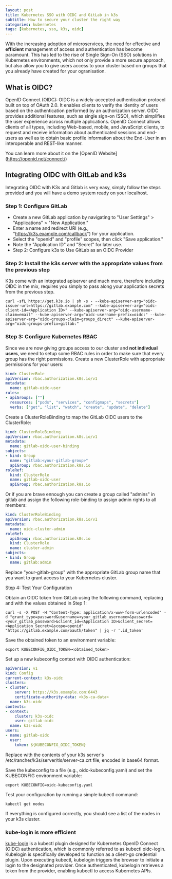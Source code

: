 ```yaml
---
layout: post
title: Kubernetes SSO with OIDC and GitLab in k3s
subtitle: How to secure your cluster the right way
categories: kubernetes
tags: [kubernetes, sso, k3s, oidc]
---
```


With the increasing adoption of microservices, the need for effective and **efficient** management of access and authentication has become paramount. This has led to the rise of Single Sign-On (SSO) solutions in Kubernetes environments, which not only provide a more secure approach, but also allow you to give users access to your cluster based on groups that you already have created for your ogranisation.

## What is OIDC?

OpenID Connect (OIDC): OIDC is a widely-accepted authentication protocol built on top of OAuth 2.0. It enables clients to verify the identity of users based on the authentication performed by an authorization server. OIDC provides additional features, such as single sign-on (SSO), which simplifies the user experience across multiple applications. OpenID Connect allows clients of all types, including Web-based, mobile, and JavaScript clients, to request and receive information about authenticated sessions and end-users as well as to obtain basic profile information about the End-User in an interoperable and REST-like manner. 

You can learn more about it on the [OpenID Website] (https://openid.net/connect/)

## Integrating OIDC with GitLab and k3s

Integrating OIDC with K3s and Gitlab is very easy, simply follow the steps provided and you will have a demo system ready on your localhost.

### Step 1: Configure GitLab 

* Create a new GitLab application by navigating to "User Settings" > "Applications" > "New Application."
* Enter a name and redirect URI (e.g., "https://k3s.example.com/callback") for your application.
* Select the "openid" and "profile" scopes, then click "Save application."
* Note the "Application ID" and "Secret" for later use.
* Step 2: Configure k3s to Use GitLab as an OIDC Provider

### Step 2: Install the k3s server with the appropriate values from the previous step

K3s come with an integrated apiserver and much more, therefore including OIDC in the mix, requires you simply to pass along your application secrets from the previous step.

``` Console
curl -sfL https://get.k3s.io | sh -s - --kube-apiserver-arg="oidc-issuer-url=https://gitlab.example.com" --kube-apiserver-arg="oidc-client-id=<Application ID>" --kube-apiserver-arg="oidc-username-claim=email" --kube-apiserver-arg="oidc-username-prefix=oidc:" --kube-apiserver-arg="oidc-groups-claim=groups_direct" --kube-apiserver-arg="oidc-groups-prefix=gitlab:"
```

### Step 3: Configure Kubernetes RBAC

Since we are now giving groups access to our cluster and **not indivdual users**, we need to setup some RBAC rules in order to make sure that every group has the right permissions.
Create a new ClusterRole with appropriate permissions for your users:

```YAML
kind: ClusterRole
apiVersion: rbac.authorization.k8s.io/v1
metadata:
  name: gitlab-oidc-user
rules:
- apiGroups: [""]
  resources: ["pods", "services", "configmaps", "secrets"]
  verbs: ["get", "list", "watch", "create", "update", "delete"]

```

Create a ClusterRoleBinding to map the GitLab OIDC users to the ClusterRole:

```YAML
kind: ClusterRoleBinding
apiVersion: rbac.authorization.k8s.io/v1
metadata:
  name: gitlab-oidc-user-binding
subjects:
- kind: Group
  name: "gitlab:<your-gitlab-group>"
  apiGroup: rbac.authorization.k8s.io
roleRef:
  kind: ClusterRole
  name: gitlab-oidc-user
  apiGroup: rbac.authorization.k8s.io
```

Or if you are brave ennough you can create a group called "admins" in gitlab and assign the following role-binding to assign admin rights to all members:

```YAML
kind: ClusterRoleBinding
apiVersion: rbac.authorization.k8s.io/v1
metadata:
  name: oidc-cluster-admin
roleRef:
  apiGroup: rbac.authorization.k8s.io
  kind: ClusterRole
  name: cluster-admin
subjects:
- kind: Group
  name: gitlab:admin
```

Replace "your-gitlab-group" with the appropriate GitLab group name that you want to grant access to your Kubernetes cluster.

Step 4: Test Your Configuration

Obtain an OIDC token from GitLab using the following command, replacing <Application ID> and <Application Secret> with the values obtained in Step 1:

```Console
curl -s -X POST -H "Content-Type: application/x-www-form-urlencoded" -d "grant_type=password&username=<your_gitlab_username>&password=<your_gitlab_password>&client_id=<Application ID>&client_secret=<Application Secret>&scope=openid" "https://gitlab.example.com/oauth/token" | jq -r '.id_token'
``` 

Save the obtained token to an environment variable:

```Console
export KUBECONFIG_OIDC_TOKEN=<obtained_token>
```

Set up a new kubeconfig context with OIDC authentication:
``` YAML
apiVersion: v1
kind: Config
current-context: k3s-oidc
clusters:
- cluster:
    server: https://k3s.example.com:6443
    certificate-authority-data: <k3s-ca-data>
  name: k3s-oidc
contexts:
- context:
    cluster: k3s-oidc
    user: gitlab-oidc
  name: k3s-oidc
users:
- name: gitlab-oidc
  user:
    token: ${KUBECONFIG_OIDC_TOKEN}
```

Replace <k3s-ca-data> with the contents of your k3s server's /etc/rancher/k3s/server/tls/server-ca.crt file, encoded in base64 format.

Save the kubeconfig to a file (e.g., oidc-kubeconfig.yaml) and set the KUBECONFIG environment variable:

```Console
export KUBECONFIG=oidc-kubeconfig.yaml
```

Test your configuration by running a simple kubectl command:
``` Console
kubectl get nodes
```

If everything is configured correctly, you should see a list of the nodes in your k3s cluster.

### kube-login is more efficient

[kube-login](https://github.com/int128/kubelogin) is a kubectl plugin designed for Kubernetes OpenID Connect (OIDC) authentication, which is commonly referred to as kubectl oidc-login.
Kubelogin is specifically developed to function as a client-go credential plugin. Upon executing kubectl, kubelogin triggers the browser to initiate a login to the designated provider. Once authenticated, kubelogin retrieves a token from the provider, enabling kubectl to access Kubernetes APIs.
